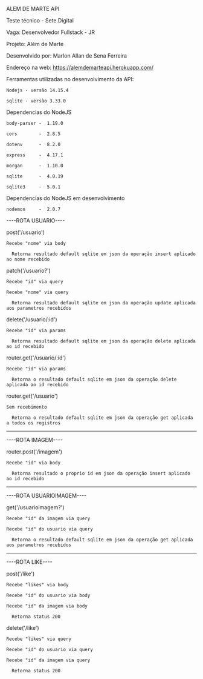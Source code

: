 ALEM DE MARTE API

Teste técnico - Sete.Digital

Vaga: Desenvolvedor Fullstack - JR

Projeto: Além de Marte

Desenvolvido por: Marlon Allan de Sena Ferreira

Endereço na web: https://alemdemarteapi.herokuapp.com/



Ferramentas utilizadas no desenvolvimento da API:

    Nodejs - versão 14.15.4
  
    sqlite - versão 3.33.0
 
 
 
Dependencias do NodeJS

    body-parser -  1.19.0
  
    cors        -  2.8.5
  
    dotenv      -  8.2.0
  
    express     -  4.17.1
  
    morgan      -  1.10.0
  
    sqlite      -  4.0.19
  
    sqlite3     -  5.0.1
 
 
 
Dependencias do NodeJS em desenvolvimento

    nodemon     -  2.0.7
 
 
 ----ROTA USUARIO----
 
post('/usuario')

    Recebe "nome" via body
  
      Retorna resultado default sqlite em json da operação insert aplicado ao nome recebido



  patch('/usuario?')
  
    Recebe "id" via query
    
    Recebe "nome" via query
    
      Retorna resultado default sqlite em json da operação update aplicada aos parametros recebidos


  delete('/usuario/:id')
  
    Recebe "id" via params
    
      Retorna resultado default sqlite em json da operação delete aplicada ao id recebido


  router.get('/usuario/:id')
  
    Recebe "id" via params
    
      Retorna o resultado default sqlite em json da operação delete aplicada ao id recebido


  router.get('/usuario')
  
    Sem recebimento
    
      Retorna o resultado default sqlite em json da operação get aplicada a todos os registros
  

--------------------------------

----ROTA IMAGEM----

router.post('/imagem')

    Recebe "id" via body
  
      Retorna resultado o proprio id em json da operação insert aplicado ao id recebido

--------------------------------

----ROTA USUARIOIMAGEM----

get('/usuarioimagem?')

    Recebe "id" da imagem via query 
  
    Recebe "id" do usuario via query 
  
      Retorna o resultado default sqlite em json da operação get aplicada aos parametros recebidos

--------------------------------

----ROTA LIKE----

post('/like')

    Recebe "likes" via body
  
    Recebe "id" do usuario via body
  
    Recebe "id" da imagem via body
  
      Retorna status 200



  delete('/like')
  
    Recebe "likes" via query
    
    Recebe "id" do usuario via query
    
    Recebe "id" da imagem via query
    
      Retorna status 200
      
